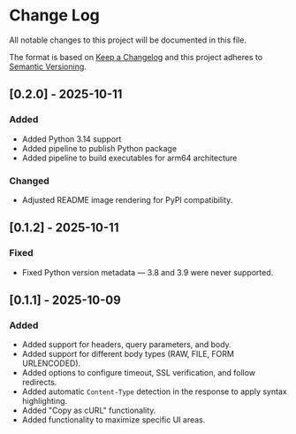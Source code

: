 # Change Log

All notable changes to this project will be documented in this file.

The format is based on [Keep a Changelog](http://keepachangelog.com/)
and this project adheres to [Semantic Versioning](http://semver.org/).

## [0.2.0] - 2025-10-11

### Added

- Added Python 3.14 support
- Added pipeline to publish Python package
- Added pipeline to build executables for arm64 architecture

### Changed

- Adjusted README image rendering for PyPI compatibility.

## [0.1.2] - 2025-10-11

### Fixed

- Fixed Python version metadata — 3.8 and 3.9 were never supported.

## [0.1.1] - 2025-10-09

### Added

- Added support for headers, query parameters, and body.
- Added support for different body types (RAW, FILE, FORM URLENCODED).
- Added options to configure timeout, SSL verification, and follow redirects.
- Added automatic `Content-Type` detection in the response to apply syntax highlighting.
- Added "Copy as cURL" functionality.
- Added functionality to maximize specific UI areas.
